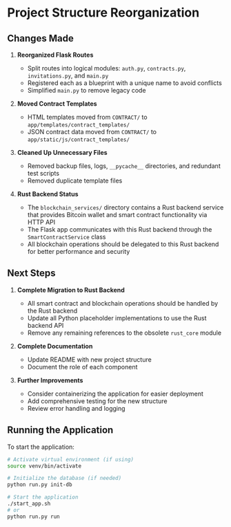# Project Structure Reorganization

## Changes Made

1. **Reorganized Flask Routes**
   - Split routes into logical modules: `auth.py`, `contracts.py`, `invitations.py`, and `main.py`
   - Registered each as a blueprint with a unique name to avoid conflicts
   - Simplified `main.py` to remove legacy code

2. **Moved Contract Templates**
   - HTML templates moved from `CONTRACT/` to `app/templates/contract_templates/`
   - JSON contract data moved from `CONTRACT/` to `app/static/js/contract_templates/`

3. **Cleaned Up Unnecessary Files**
   - Removed backup files, logs, `__pycache__` directories, and redundant test scripts
   - Removed duplicate template files

4. **Rust Backend Status**
   - The `blockchain_services/` directory contains a Rust backend service that provides Bitcoin wallet and smart contract functionality via HTTP API
   - The Flask app communicates with this Rust backend through the `SmartContractService` class
   - All blockchain operations should be delegated to this Rust backend for better performance and security

## Next Steps

1. **Complete Migration to Rust Backend**
   - All smart contract and blockchain operations should be handled by the Rust backend
   - Update all Python placeholder implementations to use the Rust backend API
   - Remove any remaining references to the obsolete `rust_core` module

2. **Complete Documentation**
   - Update README with new project structure
   - Document the role of each component

3. **Further Improvements**
   - Consider containerizing the application for easier deployment
   - Add comprehensive testing for the new structure
   - Review error handling and logging

## Running the Application

To start the application:
```bash
# Activate virtual environment (if using)
source venv/bin/activate

# Initialize the database (if needed)
python run.py init-db

# Start the application
./start_app.sh
# or
python run.py run
```

